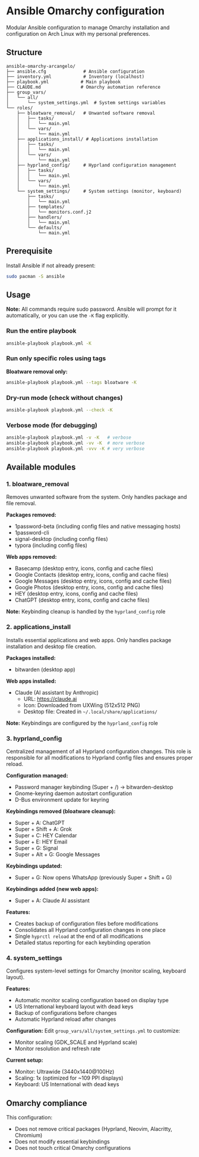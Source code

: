 # Ansible Omarchy configuration

Modular Ansible configuration to manage Omarchy installation and configuration on Arch Linux with my personal preferences.

## Structure

```
ansible-omarchy-arcangelo/
├── ansible.cfg              # Ansible configuration
├── inventory.yml            # Inventory (localhost)
├── playbook.yml            # Main playbook
├── CLAUDE.md               # Omarchy automation reference
├── group_vars/
│   └── all/
│       └── system_settings.yml  # System settings variables
└── roles/
    ├── bloatware_removal/   # Unwanted software removal
    │   ├── tasks/
    │   │   └── main.yml
    │   └── vars/
    │       └── main.yml
    ├── applications_install/ # Applications installation
    │   ├── tasks/
    │   │   └── main.yml
    │   └── vars/
    │       └── main.yml
    ├── hyprland_config/     # Hyprland configuration management
    │   ├── tasks/
    │   │   └── main.yml
    │   └── vars/
    │       └── main.yml
    └── system_settings/     # System settings (monitor, keyboard)
        ├── tasks/
        │   └── main.yml
        ├── templates/
        │   └── monitors.conf.j2
        ├── handlers/
        │   └── main.yml
        └── defaults/
            └── main.yml
```

## Prerequisite

Install Ansible if not already present:
   ```bash
   sudo pacman -S ansible
   ```

## Usage

**Note:** All commands require sudo password. Ansible will prompt for it automatically, or you can use the `-K` flag explicitly.

### Run the entire playbook

```bash
ansible-playbook playbook.yml -K
```

### Run only specific roles using tags

**Bloatware removal only:**
```bash
ansible-playbook playbook.yml --tags bloatware -K
```

### Dry-run mode (check without changes)

```bash
ansible-playbook playbook.yml --check -K
```

### Verbose mode (for debugging)

```bash
ansible-playbook playbook.yml -v -K   # verbose
ansible-playbook playbook.yml -vv -K  # more verbose
ansible-playbook playbook.yml -vvv -K # very verbose
```

## Available modules

### 1. bloatware_removal

Removes unwanted software from the system. Only handles package and file removal.

**Packages removed:**
- 1password-beta (including config files and native messaging hosts)
- 1password-cli
- signal-desktop (including config files)
- typora (including config files)

**Web apps removed:**
- Basecamp (desktop entry, icons, config and cache files)
- Google Contacts (desktop entry, icons, config and cache files)
- Google Messages (desktop entry, icons, config and cache files)
- Google Photos (desktop entry, icons, config and cache files)
- HEY (desktop entry, icons, config and cache files)
- ChatGPT (desktop entry, icons, config and cache files)

**Note:** Keybinding cleanup is handled by the `hyprland_config` role

### 2. applications_install

Installs essential applications and web apps. Only handles package installation and desktop file creation.

**Packages installed:**
- bitwarden (desktop app)

**Web apps installed:**
- Claude (AI assistant by Anthropic)
  - URL: https://claude.ai
  - Icon: Downloaded from UXWing (512x512 PNG)
  - Desktop file: Created in `~/.local/share/applications/`

**Note:** Keybindings are configured by the `hyprland_config` role

### 3. hyprland_config

Centralized management of all Hyprland configuration changes. This role is responsible for all modifications to Hyprland config files and ensures proper reload.

**Configuration managed:**
- Password manager keybinding (Super + /) → bitwarden-desktop
- Gnome-keyring daemon autostart configuration
- D-Bus environment update for keyring

**Keybindings removed (bloatware cleanup):**
- Super + A: ChatGPT
- Super + Shift + A: Grok
- Super + C: HEY Calendar
- Super + E: HEY Email
- Super + G: Signal
- Super + Alt + G: Google Messages

**Keybindings updated:**
- Super + G: Now opens WhatsApp (previously Super + Shift + G)

**Keybindings added (new web apps):**
- Super + A: Claude AI assistant

**Features:**
- Creates backup of configuration files before modifications
- Consolidates all Hyprland configuration changes in one place
- Single `hyprctl reload` at the end of all modifications
- Detailed status reporting for each keybinding operation

### 4. system_settings

Configures system-level settings for Omarchy (monitor scaling, keyboard layout).

**Features:**
- Automatic monitor scaling configuration based on display type
- US International keyboard layout with dead keys
- Backup of configurations before changes
- Automatic Hyprland reload after changes

**Configuration:**
Edit `group_vars/all/system_settings.yml` to customize:
- Monitor scaling (GDK_SCALE and Hyprland scale)
- Monitor resolution and refresh rate

**Current setup:**
- Monitor: Ultrawide (3440x1440@100Hz)
- Scaling: 1x (optimized for ~109 PPI displays)
- Keyboard: US International with dead keys

## Omarchy compliance

This configuration:
- Does not remove critical packages (Hyprland, Neovim, Alacritty, Chromium)
- Does not modify essential keybindings
- Does not touch critical Omarchy configurations